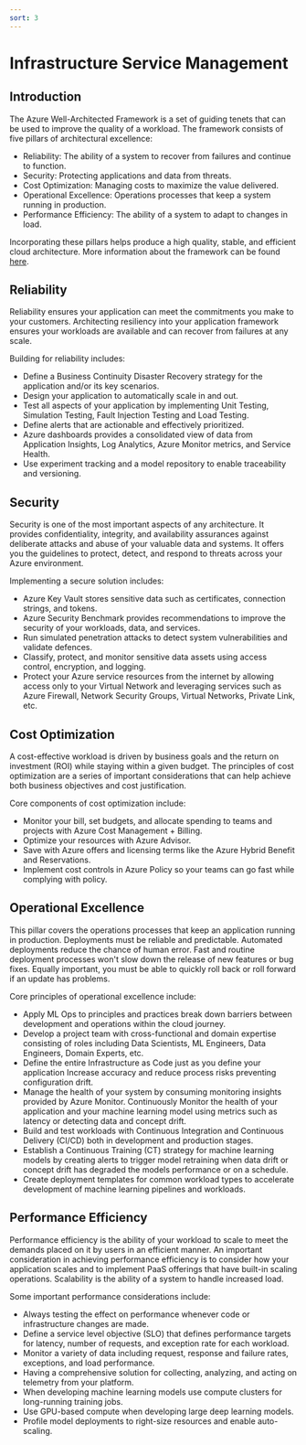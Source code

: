 ```yaml
---
sort: 3
---
```


# Infrastructure Service Management

## Introduction

The Azure Well-Architected Framework is a set of guiding tenets that can be used to improve the quality of a workload. The framework consists of five pillars of architectural excellence:

- Reliability: The ability of a system to recover from failures and continue to function.
- Security: Protecting applications and data from threats.
- Cost Optimization: Managing costs to maximize the value delivered.
- Operational Excellence: Operations processes that keep a system running in production.
- Performance Efficiency: The ability of a system to adapt to changes in load.

Incorporating these pillars helps produce a high quality, stable, and efficient cloud architecture. More information about the framework can be found [here](https://docs.microsoft.com/en-us/azure/architecture/framework/).

## Reliability

Reliability ensures your application can meet the commitments you make to your customers. Architecting resiliency into your application framework ensures your workloads are available and can recover from failures at any scale.

Building for reliability includes:

- Define a Business Continuity Disaster Recovery strategy for the application and/or its key scenarios.
- Design your application to automatically scale in and out.
- Test all aspects of your application by implementing Unit Testing, Simulation Testing, Fault Injection Testing and Load Testing.
- Define alerts that are actionable and effectively prioritized.
- Azure dashboards provides a consolidated view of data from Application Insights, Log Analytics, Azure Monitor metrics, and Service Health.
- Use experiment tracking and a model repository to enable traceability and versioning.

## Security

Security is one of the most important aspects of any architecture. It provides confidentiality, integrity, and availability assurances against deliberate attacks and abuse of your valuable data and systems. It offers you the guidelines to protect, detect, and respond to threats across your Azure environment.

Implementing a secure solution includes:

- Azure Key Vault stores sensitive data such as certificates, connection strings, and tokens.
- Azure Security Benchmark provides recommendations to improve the security of your workloads, data, and services.
- Run simulated penetration attacks to detect system vulnerabilities and validate defences.
- Classify, protect, and monitor sensitive data assets using access control, encryption, and logging.
- Protect your Azure service resources from the internet by allowing access only to your Virtual Network and leveraging services such as Azure Firewall, Network Security Groups, Virtual Networks, Private Link, etc.

## Cost Optimization

A cost-effective workload is driven by business goals and the return on investment (ROI) while staying within a given budget. The principles of cost optimization are a series of important considerations that can help achieve both business objectives and cost justification.

Core components of cost optimization include:

- Monitor your bill, set budgets, and allocate spending to teams and projects with Azure Cost Management + Billing.
- Optimize your resources with Azure Advisor.
- Save with Azure offers and licensing terms like the Azure Hybrid Benefit and Reservations.
- Implement cost controls in Azure Policy so your teams can go fast while complying with policy.

## Operational Excellence

This pillar covers the operations processes that keep an application running in production. Deployments must be reliable and predictable. Automated deployments reduce the chance of human error. Fast and routine deployment processes won't slow down the release of new features or bug fixes. Equally important, you must be able to quickly roll back or roll forward if an update has problems.

Core principles of operational excellence include:

- Apply ML Ops to principles and practices break down barriers between development and operations within the cloud journey.
- Develop a project team with cross-functional and domain expertise consisting of roles including Data Scientists, ML Engineers, Data Engineers, Domain Experts, etc.
- Define the entire Infrastructure as Code just as you define your application
Increase accuracy and reduce process risks preventing configuration drift.
- Manage the health of your system by consuming  monitoring insights provided by Azure Monitor. Continuously Monitor the health of your application and your machine learning model using metrics such as latency or detecting data and concept drift.
- Build and test workloads with Continuous Integration and Continuous Delivery (CI/CD) both in development and production stages.
- Establish a Continuous Training (CT) strategy for machine learning models by creating alerts to trigger model retraining when data drift or concept drift has degraded the models performance or on a schedule.
- Create deployment templates for common workload types to accelerate development of machine learning pipelines and workloads.

## Performance Efficiency

Performance efficiency is the ability of your workload to scale to meet the demands placed on it by users in an efficient manner. An important consideration in achieving performance efficiency is to consider how your application scales and to implement PaaS offerings that have built-in scaling operations. Scalability is the ability of a system to handle increased load. 

Some important performance considerations include:

- Always testing the effect on performance whenever code or infrastructure changes are made.
- Define a service level objective (SLO) that defines performance targets for latency, number of requests, and exception rate for each workload.
- Monitor a variety of data including request, response and failure rates, exceptions, and load performance.
- Having a comprehensive solution for collecting, analyzing, and acting on telemetry from your platform.
- When developing machine learning models use compute clusters for long-running training jobs.
- Use GPU-based compute when developing large deep learning models.
- Profile model deployments to right-size resources and enable auto-scaling.
